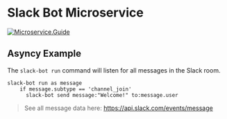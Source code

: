 # Slack Bot Microservice

[![Microservice.Guide](https://img.shields.io/badge/Microservice.Guide-ready-brightgreen.svg?style=for-the-badge)](https://microservice.guide)

## Asyncy Example

The `slack-bot run` command will listen for all messages in the Slack room.

```storyscript
slack-bot run as message
    if message.subtype == 'channel_join'
      slack-bot send message:"Welcome!" to:message.user
```
> See all message data here: https://api.slack.com/events/message
